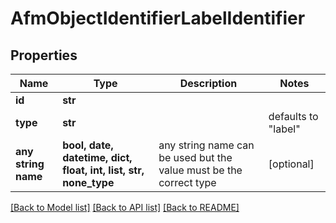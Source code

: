 # AfmObjectIdentifierLabelIdentifier


## Properties
Name | Type | Description | Notes
------------ | ------------- | ------------- | -------------
**id** | **str** |  | 
**type** | **str** |  | defaults to "label"
**any string name** | **bool, date, datetime, dict, float, int, list, str, none_type** | any string name can be used but the value must be the correct type | [optional]

[[Back to Model list]](../README.md#documentation-for-models) [[Back to API list]](../README.md#documentation-for-api-endpoints) [[Back to README]](../README.md)


